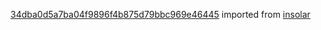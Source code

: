 [34dba0d5a7ba04f9896f4b875d79bbc969e46445](https://github.com/insolar/insolar/commit/34dba0d5a7ba04f9896f4b875d79bbc969e46445) imported from [insolar](https://github.com/insolar/insolar)
